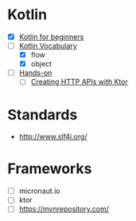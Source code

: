 Kotlin
====

- [x] [Kotlin for beginners](https://www.youtube.com/watch?v=F9UC9DY-vIU)
- [ ] [Kotlin Vocabulary](https://www.youtube.com/playlist?list=PLWz5rJ2EKKc_T0fSZc9obnmnWcjvmJdw_)
  - [x] flow
  - [x] object
- [ ] [Hands-on](https://play.kotlinlang.org/hands-on/overview)
  - [ ] [Creating HTTP APIs with Ktor](https://play.kotlinlang.org/hands-on/Creating%20HTTP%20APIs%20with%20Ktor/01_introduction)

Standards
====

- http://www.slf4j.org/

Frameworks
====

- [ ] micronaut.io
- [ ] ktor
- [ ] https://mvnrepository.com/
